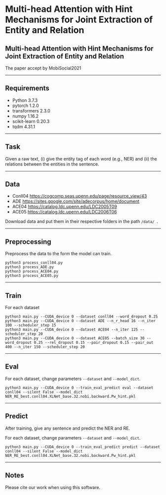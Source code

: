# Multi-head Attention with Hint Mechanisms for Joint Extraction of Entity and Relation

## Multi-head Attention with Hint Mechanisms for Joint Extraction of Entity and Relation
The paper accept by MobiSocial2021

---

## Requirements
- Python 3.7.3
- pytorch 1.2.0
- transformers 2.3.0
- numpy 1.16.2
- scikit-learn 0.20.3
- tqdm 4.31.1


---

## Task
Given a raw text, (i) give the entity tag of each word (e.g., NER) and (ii) the relations between the entities in the sentence. 

---

## Data
- Conll04 https://cogcomp.seas.upenn.edu/page/resource_view/43
- ADE https://sites.google.com/site/adecorpus/home/document
- ACE04 https://catalog.ldc.upenn.edu/LDC2005T09
- ACE05 https://catalog.ldc.upenn.edu/LDC2006T06
 
Download data and put them in their respective folders in the path ```/data/ ```.

---

## Preprocessing
Preprocess the data to the form the model can train.

```
python3 process_conll04.py
python3 process_ADE.py
python3 process_ACE04.py
python3 process_ACE05.py
```

---

## Train
For each dataset

```
python3 main.py --CUDA_device 0 --dataset conll04 --word_dropout 0.25 
python3 main.py --CUDA_device 0 --dataset ADE --n_r_head 16 --n_iter 100 --scheduler_step 15
python3 main.py --CUDA_device 0 --dataset ACE04 --n_iter 125 --scheduler_step 20
python3 main.py --CUDA_device 0 --dataset ACE05 --batch_size 30 --word_dropout 0.25 --rel_dropout 0.15 --pair_dropout 0.15 --pair_out 400 --n_iter 150 --scheduler_step 20
```

---
## Eval
For each dataset, change parameters ```--dataset``` and ```--model_dict```.

```
python3 main.py --CUDA_device 0 --train_eval_predict eval --dataset conll04 --silent False --model_dict NER_RE_best.conll04.XLNet_base.32.nobi.backward.Pw_hint.pkl
```

---

## Predict
After training, give any sentence and predict the NER and RE.

For each dataset, change parameters ```--dataset``` and ```--model_dict```.

```
python3 main.py --CUDA_device 0 --train_eval_predict predict --dataset conll04 --silent False --model_dict NER_RE_best.conll04.XLNet_base.32.nobi.backward.Pw_hint.pkl
```

---

## Notes
Please cite our work when using this software.
